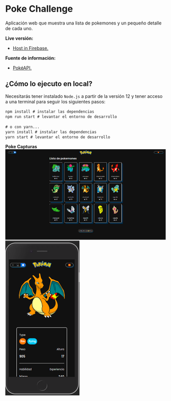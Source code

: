# Poke Challenge

Aplicación web que muestra una lista de pokemones y un pequeño detalle de cada uno.

**Live versión:**
* [Host in Firebase.](https://poke-challenge-c1e28.firebaseapp.com/)

**Fuente de información:**
* [PokéAPI.](https://pokeapi.co/)

## ¿Cómo lo ejecuto en local?

Necesitarás tener instalado `Node.js` a partir de la versión 12 y tener acceso a una terminal para seguir los siguientes pasos:

```
npm install # instalar las dependencias
npm run start # levantar el entorno de desarrollo

# o con yarn...
yarn install # instalar las dependencias
yarn start # levantar el entorno de desarrollo
```

**Poke Capturas**
![Poke desktop](https://github.com/EmaCrzz/poke-challenge/blob/main/desktop.png)
![Poke movil](https://github.com/EmaCrzz/poke-challenge/blob/main/movil.png)

